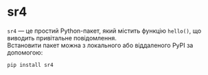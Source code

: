 # sr4

`sr4` — це простий Python-пакет, який містить функцію `hello()`, що виводить привітальне повідомлення.  
Встановити пакет можна з локального або віддаленого PyPI за допомогою:

```bash
pip install sr4